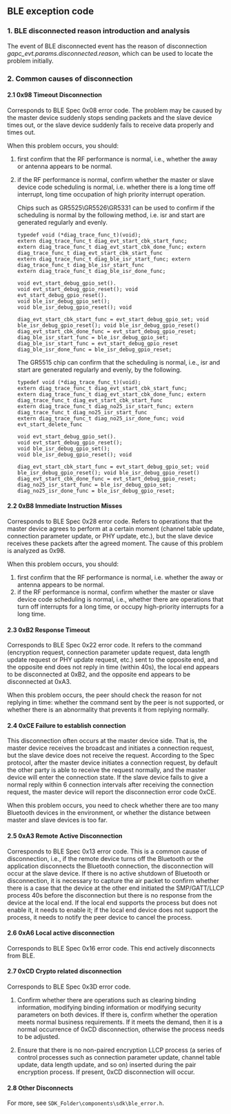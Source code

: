## BLE exception code



### 1. BLE disconnected reason introduction and analysis

The event of BLE disconnected event has the reason of disconnection *gapc_evt.params.disconnected.reason*, which can be used to locate the problem initially.



### 2. Common causes of disconnection

#### 2.1 0x98 Timeout Disconnection

Corresponds to BLE Spec 0x08 error code. The problem may be caused by the master device suddenly stops sending packets and the slave device times out, or the slave device suddenly fails to receive data properly and times out.

When this problem occurs, you should:

1. first confirm that the RF performance is normal, i.e., whether the away or antenna appears to be normal.

2. if the RF performance is normal, confirm whether the master or slave device code scheduling is normal, i.e. whether there is a long time off interrupt, long time occupation of high priority interrupt operation.

	Chips such as GR5525\GR5526\GR5331 can be used to confirm if the scheduling is normal by the following method, i.e. isr and start are generated regularly and evenly.
	
	```
	typedef void (*diag_trace_func_t)(void);
	extern diag_trace_func_t diag_evt_start_cbk_start_func; 
	extern diag_trace_func_t diag_evt_start_cbk_done_func; extern diag_trace_func_t diag_evt_start_cbk_start_func 
	extern diag_trace_func_t diag_ble_isr_start_func; extern diag_trace_func_t diag_ble_isr_start_func 
	extern diag_trace_func_t diag_ble_isr_done_func;
	
	void evt_start_debug_gpio_set().
	void evt_start_debug_gpio_reset(); void evt_start_debug_gpio_reset().
	void ble_isr_debug_gpio_set();
	void ble_isr_debug_gpio_reset(); void
	
	diag_evt_start_cbk_start_func = evt_start_debug_gpio_set; void ble_isr_debug_gpio_reset(); void ble_isr_debug_gpio_reset()
	diag_evt_start_cbk_done_func = evt_start_debug_gpio_reset;
	diag_ble_isr_start_func = ble_isr_debug_gpio_set; diag_ble_isr_start_func = evt_start_debug_gpio_reset
	diag_ble_isr_done_func = ble_isr_debug_gpio_reset;
	```
	
	The GR5515 chip can confirm that the scheduling is normal, i.e., isr and start are generated regularly and evenly, by the following.
	
	```
	typedef void (*diag_trace_func_t)(void);
	extern diag_trace_func_t diag_evt_start_cbk_start_func; 
	extern diag_trace_func_t diag_evt_start_cbk_done_func; extern diag_trace_func_t diag_evt_start_cbk_start_func 
	extern diag_trace_func_t diag_no25_isr_start_func; extern diag_trace_func_t diag_no25_isr_start_func 
	extern diag_trace_func_t diag_no25_isr_done_func; void evt_start_delete_func
	
	void evt_start_debug_gpio_set().
	void evt_start_debug_gpio_reset();
	void ble_isr_debug_gpio_set();
	void ble_isr_debug_gpio_reset(); void
	
	diag_evt_start_cbk_start_func = evt_start_debug_gpio_set; void ble_isr_debug_gpio_reset(); void ble_isr_debug_gpio_reset()
	diag_evt_start_cbk_done_func = evt_start_debug_gpio_reset;
	diag_no25_isr_start_func = ble_isr_debug_gpio_set;
	diag_no25_isr_done_func = ble_isr_debug_gpio_reset;
	```
	
	

#### 2.2 0xB8 Immediate Instruction Misses

Corresponds to BLE Spec 0x28 error code. Refers to operations that the master device agrees to perform at a certain moment (channel table update, connection parameter update, or PHY update, etc.), but the slave device receives these packets after the agreed moment. The cause of this problem is analyzed as 0x98.

When this problem occurs, you should:

1. first confirm that the RF performance is normal, i.e. whether the away or antenna appears to be normal.
2. if the RF performance is normal, confirm whether the master or slave device code scheduling is normal, i.e., whether there are operations that turn off interrupts for a long time, or occupy high-priority interrupts for a long time.



#### 2.3 0xB2 Response Timeout

Corresponds to BLE Spec 0x22 error code. It refers to the command (encryption request, connection parameter update request, data length update request or PHY update request, etc.) sent to the opposite end, and the opposite end does not reply in time (within 40s), the local end appears to be disconnected at 0xB2, and the opposite end appears to be disconnected at 0xA3.

When this problem occurs, the peer should check the reason for not replying in time: whether the command sent by the peer is not supported, or whether there is an abnormality that prevents it from replying normally.



#### 2.4 0xCE Failure to establish connection

This disconnection often occurs at the master device side. That is, the master device receives the broadcast and initiates a connection request, but the slave device does not receive the request. According to the Spec protocol, after the master device initiates a connection request, by default the other party is able to receive the request normally, and the master device will enter the connection state. If the slave device fails to give a normal reply within 6 connection intervals after receiving the connection request, the master device will report the disconnection error code 0xCE.

When this problem occurs, you need to check whether there are too many Bluetooth devices in the environment, or whether the distance between master and slave devices is too far.

#### 2.5 0xA3 Remote Active Disconnection

Corresponds to BLE Spec 0x13 error code. This is a common cause of disconnection, i.e., if the remote device turns off the Bluetooth or the application disconnects the Bluetooth connection, the disconnection will occur at the slave device. If there is no active shutdown of Bluetooth or disconnection, it is necessary to capture the air packet to confirm whether there is a case that the device at the other end initiated the SMP/GATT/LLCP process 40s before the disconnection but there is no response from the device at the local end. If the local end supports the process but does not enable it, it needs to enable it; if the local end device does not support the process, it needs to notify the peer device to cancel the process.



#### 2.6 0xA6 Local active disconnection

Corresponds to BLE Spec 0x16 error code. This end actively disconnects from BLE.



#### 2.7 0xCD Crypto related disconnection

Corresponds to BLE Spec 0x3D error code.

1. Confirm whether there are operations such as clearing binding information, modifying binding information or modifying security parameters on both devices. If there is, confirm whether the operation meets normal business requirements. If it meets the demand, then it is a normal occurrence of 0xCD disconnection, otherwise the process needs to be adjusted.

2. Ensure that there is no non-paired encryption LLCP process (a series of control processes such as connection parameter update, channel table update, data length update, and so on) inserted during the pair encryption process. If present, 0xCD disconnection will occur.



#### 2.8 Other Disconnects

For more, see `SDK_Folder\components\sdk\ble_error.h`.
